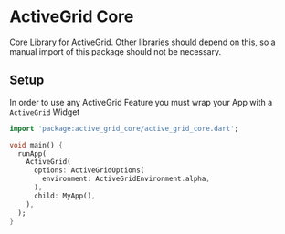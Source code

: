 # ActiveGrid Core

Core Library for ActiveGrid. Other libraries should depend on this, so a manual import of this package should not be necessary.
## Setup

In order to use any ActiveGrid Feature you must wrap your App with a `ActiveGrid` Widget

```dart
import 'package:active_grid_core/active_grid_core.dart';

void main() {
  runApp(
    ActiveGrid(
      options: ActiveGridOptions(
        environment: ActiveGridEnvironment.alpha,
      ),
      child: MyApp(),
    ),
  );
}
```
